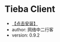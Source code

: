 # Tieba Client #

* [【点击安装】](https://github.com/FirefoxBar/userscript/raw/master/Tieba_Client/Tieba_Client.user.js)
* author: 网络中二行客
* version: 0.9.2
